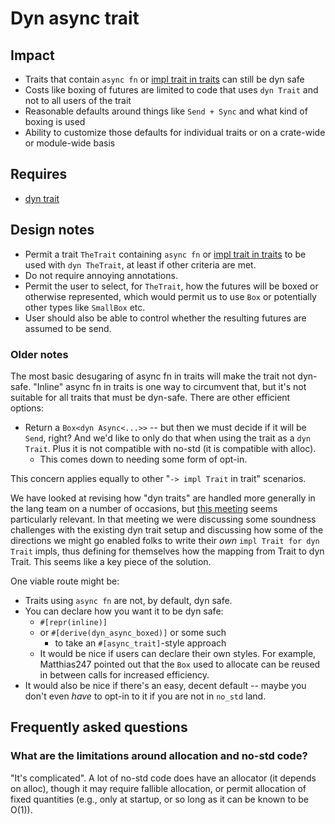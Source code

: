 # Dyn async trait

## Impact

* Traits that contain `async fn` or [impl trait in traits](./impl_trait_in_traits.md) can still be dyn safe
* Costs like boxing of futures are limited to code that uses `dyn Trait` and not to all users of the trait
* Reasonable defaults around things like `Send + Sync` and what kind of boxing is used
* Ability to customize those defaults for individual traits or on a crate-wide or module-wide basis

## Requires

* [dyn trait](./dyn_trait.md)

## Design notes

* Permit a trait `TheTrait` containing  `async fn` or [impl trait in traits](./impl_trait_in_traits.md) to be used with `dyn TheTrait`, at least if other criteria are met.
* Do not require annoying annotations.
* Permit the user to select, for `TheTrait`, how the futures will be boxed or otherwise represented, which would permit us to use `Box` or potentially other types like `SmallBox` etc.
* User should also be able to control whether the resulting futures are assumed to be send.

### Older notes

The most basic desugaring of async fn in traits will make the trait not dyn-safe. "Inline" async fn in traits is one way to circumvent that, but it's not suitable for all traits that must be dyn-safe. There are other efficient options:

- Return a `Box<dyn Async<...>>` -- but then we must decide if it will be `Send`, right? And we'd like to only do that when using the trait as a `dyn Trait`. Plus it is not compatible with no-std (it is compatible with alloc).
  - This comes down to needing some form of opt-in.

This concern applies equally to other "`-> impl Trait` in trait" scenarios.

We have looked at revising how "dyn traits" are handled more generally in the lang team on a number of occasions, but [this meeting](https://github.com/rust-lang/lang-team/blob/master/design-meeting-minutes/2020-01-13-dyn-trait-and-coherence.md) seems particularly relevant. In that meeting we were discussing some soundness challenges with the existing dyn trait setup and discussing how some of the directions we might go enabled folks to write their _own_ `impl Trait for dyn Trait` impls, thus defining for themselves how the mapping from Trait to dyn Trait. This seems like a key piece of the solution.

One viable route might be:

- Traits using `async fn` are not, by default, dyn safe.
- You can declare how you want it to be dyn safe:
  - `#[repr(inline)]`
  - or `#[derive(dyn_async_boxed)]` or some such
    - to take an `#[async_trait]`-style approach
  - It would be nice if users can declare their own styles. For example, Matthias247 pointed out that the `Box` used to allocate can be reused in between calls for increased efficiency.
- It would also be nice if there's an easy, decent default -- maybe you don't even _have_ to opt-in to it if you are not in `no_std` land.

## Frequently asked questions

### What are the limitations around allocation and no-std code?

"It's complicated". A lot of no-std code does have an allocator (it depends on alloc), though it may require fallible allocation, or permit allocation of fixed quantities (e.g., only at startup, or so long as it can be known to be O(1)).
